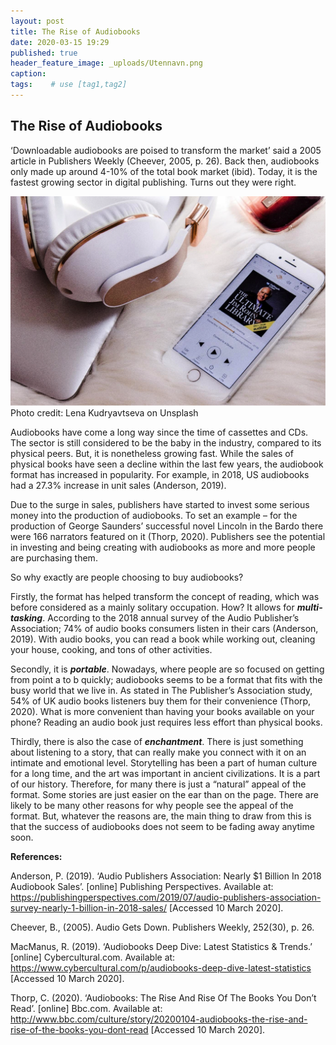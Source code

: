 ```yaml
---
layout: post
title: The Rise of Audiobooks
date: 2020-03-15 19:29
published: true
header_feature_image: _uploads/Utennavn.png
caption:
tags:    # use [tag1,tag2]
---
```

## The Rise of Audiobooks  

‘Downloadable audiobooks are poised to transform the market’ said a 2005 article in Publishers Weekly (Cheever, 2005, p. 26). Back then, audiobooks only made up around 4-10% of the total book market (ibid). Today, it is the fastest growing sector in digital publishing. Turns out they were right.  

[![Audiobooks](/_uploads/Utennavn.png)](/_uploads/Utennavn.png)
Photo credit: Lena Kudryavtseva on Unsplash

Audiobooks have come a long way since the time of cassettes and CDs. The sector is still considered to be the baby in the industry, compared to its physical peers. But, it is nonetheless growing fast. While the sales of physical books have seen a decline within the last few years, the audiobook format has increased in popularity. For example, in 2018, US audiobooks had a 27.3% increase in unit sales (Anderson, 2019).  

Due to the surge in sales, publishers have started to invest some serious money into the production of audiobooks. To set an example – for the production of George Saunders’ successful novel Lincoln in the Bardo there were 166 narrators featured on it (Thorp, 2020). Publishers see the potential in investing and being creating with audiobooks as more and more people are purchasing them.

So why exactly are people choosing to buy audiobooks?

Firstly, the format has helped transform the concept of reading, which was before considered as a mainly solitary occupation. How? It allows for _**multi-tasking**_. According to the 2018 annual survey of the Audio Publisher’s Association; 74% of audio books consumers listen in their cars (Anderson, 2019). With audio books, you can read a book while working out, cleaning your house, cooking, and tons of other activities.

Secondly, it is _**portable**_. Nowadays, where people are so focused on getting from point a to b quickly; audiobooks seems to be a format that fits with the busy world that we live in. As stated in The Publisher’s Association study, 54% of UK audio books listeners buy them for their convenience (Thorp, 2020). What is more convenient than having your books available on your phone? Reading an audio book just requires less effort than physical books.

Thirdly, there is also the case of **_enchantment_**. There is just something about listening to a story, that can really make you connect with it on an intimate and emotional level. Storytelling has been a part of human culture for a long time, and the art was important in ancient civilizations. It is a part of our history. Therefore, for many there is just a “natural” appeal of the format. Some stories are just easier on the ear than on the page.
There are likely to be many other reasons for why people see the appeal of the format. But, whatever the reasons are, the main thing to draw from this is that the success of audiobooks does not seem to be fading away anytime soon.


**References:**

Anderson, P. (2019). ‘Audio Publishers Association: Nearly $1 Billion In 2018 Audiobook Sales’. [online] Publishing Perspectives. Available at: <https://publishingperspectives.com/2019/07/audio-publishers-association-survey-nearly-1-billion-in-2018-sales/> [Accessed 10 March 2020].

Cheever, B., (2005). Audio Gets Down. Publishers Weekly, 252(30), p. 26.

MacManus, R. (2019). ‘Audiobooks Deep Dive: Latest Statistics & Trends.’ [online] Cybercultural.com. Available at: <https://www.cybercultural.com/p/audiobooks-deep-dive-latest-statistics> [Accessed 10 March 2020].

Thorp, C. (2020). ‘Audiobooks: The Rise And Rise Of The Books You Don’t Read’. [online] Bbc.com. Available at: <http://www.bbc.com/culture/story/20200104-audiobooks-the-rise-and-rise-of-the-books-you-dont-read> [Accessed 10 March 2020].

